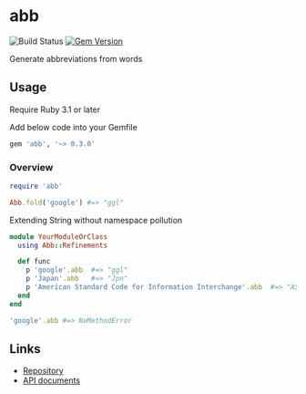 # abb

![Build Status](https://github.com/kachick/abb/actions/workflows/test_behaviors.yml/badge.svg?branch=main)
[![Gem Version](https://badge.fury.io/rb/abb.svg)](http://badge.fury.io/rb/abb)

Generate abbreviations from words

## Usage

Require Ruby 3.1 or later

Add below code into your Gemfile

```ruby
gem 'abb', '~> 0.3.0'
```

### Overview

```ruby
require 'abb'

Abb.fold('google') #=> "ggl"
```

Extending String without namespace pollution

```ruby
module YourModuleOrClass
  using Abb::Refinements

  def func
    p 'google'.abb  #=> "ggl"
    p 'Japan'.abb   #=> "Jpn"
    p 'American Standard Code for Information Interchange'.abb  #=> "ASCII"
  end
end

'google'.abb #=> NoMethodError
```

## Links

* [Repository](https://github.com/kachick/abb)
* [API documents](https://kachick.github.io/abb/)

